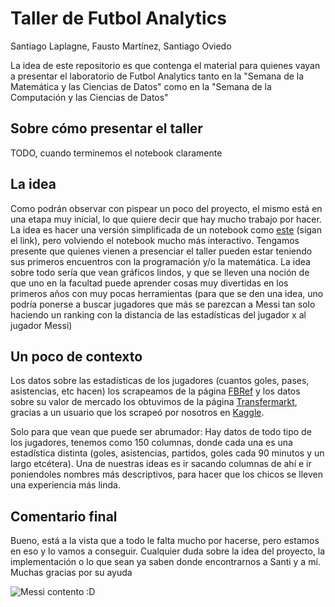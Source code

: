 # Taller de Futbol Analytics

Santiago Laplagne, Fausto Martínez, Santiago Oviedo

La idea de este repositorio es que contenga el material para quienes vayan a presentar el laboratorio de Futbol Analytics tanto en la "Semana de la Matemática y las Ciencias de Datos" como en la "Semana de la Computación y las Ciencias de Datos"

## Sobre cómo presentar el taller
TODO, cuando terminemos el notebook claramente

## La idea
Como podrán observar con pispear un poco del proyecto, el mismo está en una etapa muy inicial, lo que quiere decir que hay mucho trabajo por hacer. La idea es hacer una versión simplificada de un notebook como [este](https://github.com/faustomartinez/tp2-ldd/blob/main/tp2.ipynb) (sigan el link), pero volviendo el notebook mucho más interactivo. Tengamos presente que quienes vienen a presenciar el taller pueden estar teniendo sus primeros encuentros con la programación y/o la matemática. La idea sobre todo sería que vean gráficos lindos, y que se lleven una noción de que uno en la facultad puede aprender cosas muy divertidas en los primeros años con muy pocas herramientas (para que se den una idea, uno podría ponerse a buscar jugadores que más se parezcan a Messi tan solo haciendo un ranking con la distancia de las estadísticas del jugador x al jugador Messi)

## Un poco de contexto
Los datos sobre las estadísticas de los jugadores (cuantos goles, pases, asistencias, etc hacen) los scrapeamos de la página [FBRef](https://fbref.com/en/comps/Big5/stats/players/Big-5-European-Leagues-Stats) y los datos sobre su valor de mercado los obtuvimos de la página [Transfermarkt](https://www.transfermarkt.es/), gracias a un usuario que los scrapeó por nosotros en [Kaggle](https://www.kaggle.com/datasets/davidcariboo/player-scores).

Solo para que vean que puede ser abrumador: Hay datos de todo tipo de los jugadores, tenemos como 150 columnas, donde cada una es una estadística distinta (goles, asistencias, partidos, goles cada 90 minutos y un largo etcétera). Una de nuestras ideas es ir sacando columnas de ahí e ir poniendoles nombres más descriptivos, para hacer que los chicos se lleven una experiencia más linda.

## Comentario final
Bueno, está a la vista que a todo le falta mucho por hacerse, pero estamos en eso y lo vamos a conseguir. Cualquier duda sobre la idea del proyecto, la implementación o lo que sean ya saben donde encontrarnos a Santi y a mí. Muchas gracias por su ayuda

![Messi contento :D](https://scontent.faep17-1.fna.fbcdn.net/v/t39.30808-6/462107917_9436921059660737_38375815500812552_n.jpg?_nc_cat=105&ccb=1-7&_nc_sid=cf85f3&_nc_eui2=AeFyM6y0PnxBusw2pPntIOrs-YqLbMjof775iotsyOh_vjyD4TOCuNNKL9PErpQnPBWp7x_3aoyVhzSmSYK9sKkO&_nc_ohc=TselTAGBhaIQ7kNvwErQwbJ&_nc_oc=AdkyR5JxW6o6W8fbxEufMkVVuDpesmnB9j6C-ahNWuMckzhVrYEL9dYY5jRjDguZLk4&_nc_zt=23&_nc_ht=scontent.faep17-1.fna&_nc_gid=nV_rGNIT4C8g219WLbWryw&oh=00_AfEGskfuY2l6NReGHn33c11bTfpJpN3Ui03NDVrmurgCog&oe=67FD07E1)
